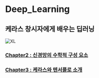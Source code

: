 # Deep_Learning
## 케라스 창시자에게 배우는 딥러닝
![XL](https://github.com/ofchwan/Deep_Learning/assets/149991142/46df20b2-235f-4cbb-bc4f-84795f949178)
### [Chapter2 : 신경망의 수학적 구성 요소](https://github.com/ofchwan/Deep_Learning/blob/main/Chapter2.ipynb)
### [Chapter3 : 케라스와 텐서플로 소개](https://github.com/ofchwan/Deep_Learning/blob/main/Chapter3.ipynb)
